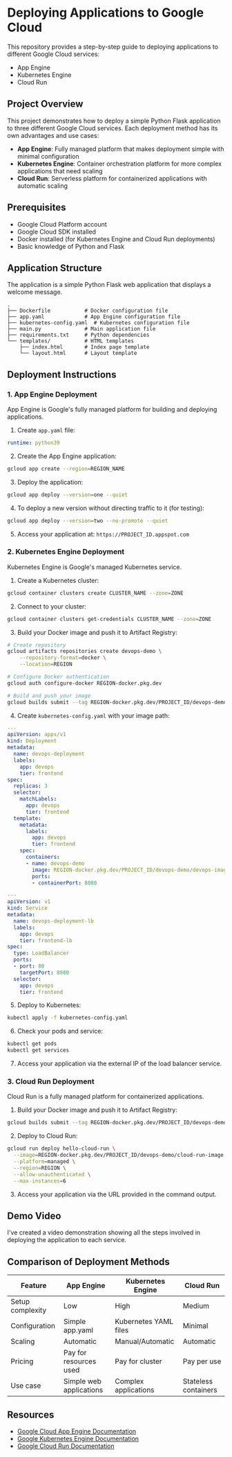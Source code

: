 # Deploying Applications to Google Cloud

This repository provides a step-by-step guide to deploying applications to different Google Cloud services:
- App Engine
- Kubernetes Engine
- Cloud Run

## Project Overview

This project demonstrates how to deploy a simple Python Flask application to three different Google Cloud services. Each deployment method has its own advantages and use cases:

- **App Engine**: Fully managed platform that makes deployment simple with minimal configuration
- **Kubernetes Engine**: Container orchestration platform for more complex applications that need scaling
- **Cloud Run**: Serverless platform for containerized applications with automatic scaling

## Prerequisites

- Google Cloud Platform account
- Google Cloud SDK installed
- Docker installed (for Kubernetes Engine and Cloud Run deployments)
- Basic knowledge of Python and Flask

## Application Structure

The application is a simple Python Flask web application that displays a welcome message.

```
.
├── Dockerfile           # Docker configuration file
├── app.yaml             # App Engine configuration file
├── kubernetes-config.yaml  # Kubernetes configuration file
├── main.py              # Main application file
├── requirements.txt     # Python dependencies
└── templates/           # HTML templates
    ├── index.html       # Index page template
    └── layout.html      # Layout template
```

## Deployment Instructions

### 1. App Engine Deployment

App Engine is Google's fully managed platform for building and deploying applications.

1. Create `app.yaml` file:
```yaml
runtime: python39
```

2. Create the App Engine application:
```bash
gcloud app create --region=REGION_NAME
```

3. Deploy the application:
```bash
gcloud app deploy --version=one --quiet
```

4. To deploy a new version without directing traffic to it (for testing):
```bash
gcloud app deploy --version=two --no-promote --quiet
```

5. Access your application at: `https://PROJECT_ID.appspot.com`

### 2. Kubernetes Engine Deployment

Kubernetes Engine is Google's managed Kubernetes service.

1. Create a Kubernetes cluster:
```bash
gcloud container clusters create CLUSTER_NAME --zone=ZONE
```

2. Connect to your cluster:
```bash
gcloud container clusters get-credentials CLUSTER_NAME --zone=ZONE
```

3. Build your Docker image and push it to Artifact Registry:
```bash
# Create repository
gcloud artifacts repositories create devops-demo \
    --repository-format=docker \
    --location=REGION

# Configure Docker authentication
gcloud auth configure-docker REGION-docker.pkg.dev

# Build and push your image
gcloud builds submit --tag REGION-docker.pkg.dev/PROJECT_ID/devops-demo/devops-image:v0.2 .
```

4. Create `kubernetes-config.yaml` with your image path:
```yaml
---
apiVersion: apps/v1
kind: Deployment
metadata:
  name: devops-deployment
  labels:
    app: devops
    tier: frontend
spec:
  replicas: 3
  selector:
    matchLabels:
      app: devops
      tier: frontend
  template:
    metadata:
      labels:
        app: devops
        tier: frontend
    spec:
      containers:
      - name: devops-demo
        image: REGION-docker.pkg.dev/PROJECT_ID/devops-demo/devops-image:v0.2
        ports:
        - containerPort: 8080

---
apiVersion: v1
kind: Service
metadata:
  name: devops-deployment-lb
  labels:
    app: devops
    tier: frontend-lb
spec:
  type: LoadBalancer
  ports:
  - port: 80
    targetPort: 8080
  selector:
    app: devops
    tier: frontend
```

5. Deploy to Kubernetes:
```bash
kubectl apply -f kubernetes-config.yaml
```

6. Check your pods and service:
```bash
kubectl get pods
kubectl get services
```

7. Access your application via the external IP of the load balancer service.

### 3. Cloud Run Deployment

Cloud Run is a fully managed platform for containerized applications.

1. Build your Docker image and push it to Artifact Registry:
```bash
gcloud builds submit --tag REGION-docker.pkg.dev/PROJECT_ID/devops-demo/cloud-run-image:v0.1 .
```

2. Deploy to Cloud Run:
```bash
gcloud run deploy hello-cloud-run \
  --image=REGION-docker.pkg.dev/PROJECT_ID/devops-demo/cloud-run-image:v0.1 \
  --platform=managed \
  --region=REGION \
  --allow-unauthenticated \
  --max-instances=6
```

3. Access your application via the URL provided in the command output.

## Demo Video

I've created a video demonstration showing all the steps involved in deploying the application to each service. 

## Comparison of Deployment Methods

| Feature | App Engine | Kubernetes Engine | Cloud Run |
|---------|-----------|-------------------|-----------|
| Setup complexity | Low | High | Medium |
| Configuration | Simple app.yaml | Kubernetes YAML files | Minimal |
| Scaling | Automatic | Manual/Automatic | Automatic |
| Pricing | Pay for resources used | Pay for cluster | Pay per use |
| Use case | Simple web applications | Complex applications | Stateless containers |

## Resources

- [Google Cloud App Engine Documentation](https://cloud.google.com/appengine/docs)
- [Google Kubernetes Engine Documentation](https://cloud.google.com/kubernetes-engine/docs)
- [Google Cloud Run Documentation](https://cloud.google.com/run/docs)
